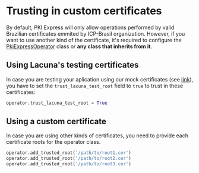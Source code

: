 # Trusting in custom certificates

By default, PKI Express will only allow operations performed by valid Brazilian certificates emmited by ICP-Brasil organization. However, if you want to use another kind of the certificate, it's required to configure the [PkiExpressOperator](https://github.com/LacunaSoftware/PkiExpressPython/blob/develop/pkiexpress/pki_express_operator.py) class or **any class that inherits from it**.

## Using Lacuna's testing certificates
In case you are testing your aplication using our mock certificates (see [link](https://docs.lacunasoftware.com/articles/pki-guide/test-certs.html)), you have to set the `trust_lacuna_test_root` field to `true` to trust in these certificates: 

```python
operator.trust_lacuna_test_root = True
```

<!-- ## Using certificates emitted by Amplia
In case you are using a certificate emitted by [Amplia](https://docs.lacunasoftware.com/articles/amplia/index.html), you need to download the certificate root from [Amplia portal](https://amplia.lacunasoftware.com) and configure the operator in your aplication with the path of the root file.

TODO explain how get from Amplia

After downloading the certificate root file (`.cer` file), you need to provide the path to the file for it to be trusted by operator class:

```python
operator.add_trusted_root('/path/to/amplia-root.cer')
``` -->

## Using a custom certificate
In case you are using other kinds of certificates, you need to provide each certificate roots for the operator class.

```python
operator.add_trusted_root('/path/to/root1.cer')
operator.add_trusted_root('/path/to/root2.cer')
operator.add_trusted_root('/path/to/root3.cer')
```